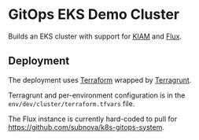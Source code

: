 # GitOps EKS Demo Cluster

Builds an EKS cluster with support for [KIAM](https://github.com/uswitch/kiam) and [Flux](https://github.com/weaveworks/flux).

## Deployment

The deployment uses [Terraform](https://www.terraform.io/) wrapped by [Terragrunt](https://github.com/gruntwork-io/terragrunt).

Terragrunt and per-environment configuration is in the `env/dev/cluster/terraform.tfvars` file.

The Flux instance is currently hard-coded to pull for https://github.com/subnova/k8s-gitops-system.



